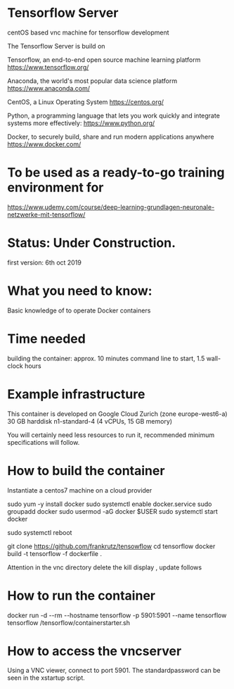 # Tensorflow Server
centOS based vnc machine for tensorflow development

The Tensorflow Server is build on


Tensorflow, an end-to-end open source machine learning platform
https://www.tensorflow.org/

Anaconda, the world's most popular data science platform
https://www.anaconda.com/

CentOS, a Linux Operating System
https://centos.org/

Python, a programming language that lets you work quickly
and integrate systems more effectively:
https://www.python.org/

Docker, to securely build, share and run modern applications anywhere
https://www.docker.com/

# To be used as a ready-to-go training environment for
https://www.udemy.com/course/deep-learning-grundlagen-neuronale-netzwerke-mit-tensorflow/




# Status: Under Construction.
first version: 6th oct 2019

# What you need to know:
Basic knowledge of to operate Docker containers

# Time needed 
building the container: approx. 10 minutes command line to start, 1.5 wall-clock hours




# Example infrastructure
This container is developed on Google Cloud Zurich (zone europe-west6-a)
30 GB harddisk
n1-standard-4 (4 vCPUs, 15 GB memory)

You will certainly need less resources to run it,
recommended minimum specifications will follow.


# How to build the container
Instantiate a centos7 machine on a cloud provider

sudo yum -y install docker
sudo systemctl enable docker.service
sudo groupadd docker
sudo usermod -aG docker $USER
sudo systemctl start docker

sudo systemctl reboot

git clone https://github.com/frankrutz/tensowflow
cd tensorflow
docker build -t tensorflow -f dockerfile .

Attention in the vnc directory delete the kill display , update follows


# How to run the container
docker run -d --rm --hostname tensorflow -p 5901:5901 --name tensorflow tensorflow /tensorflow/containerstarter.sh

# How to access the vncserver
Using a VNC viewer, connect to port 5901. The standardpassword can be seen in the xstartup script.

